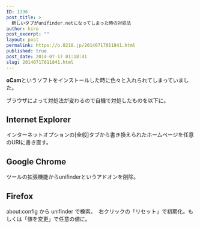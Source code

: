 ```yaml
---
ID: 1336
post_title: >
  新しいタブがunifinder.netになってしまった時の対処法
author: hiro
post_excerpt: ""
layout: post
permalink: https://b.0218.jp/20140717011841.html
published: true
post_date: 2014-07-17 01:18:41
slug: 20140717011841.html
---
```

<b>oCam</b>というソフトをインストールした時に色々と入れられてしまっていました。
<!--more-->
ブラウザによって対処法が変わるので自機で対処したものを以下に。

<h2>Internet Explorer</h2>
インターネットオプションの[全般]タブから書き換えられたホームページを任意のURIに書き直す。

<h2>Google Chrome</h2>
ツールの拡張機能からunifinderというアドオンを削除。

<h2>Firefox</h2>
about:config から unifinder で検索。
<img alt="" src="[cfview name='img_1']">
右クリックの「リセット」で初期化。もしくは「値を変更」で任意の値に。